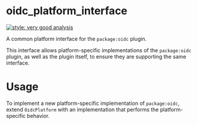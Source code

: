 # oidc_platform_interface

[![style: very good analysis][very_good_analysis_badge]][very_good_analysis_link]

A common platform interface for the `package:oidc` plugin.

This interface allows platform-specific implementations of the `package:oidc` plugin, as well as the plugin itself, to ensure they are supporting the same interface.

# Usage

To implement a new platform-specific implementation of `package:oidc`, extend `OidcPlatform` with an implementation that performs the platform-specific behavior.

[very_good_analysis_badge]: https://img.shields.io/badge/style-very_good_analysis-B22C89.svg
[very_good_analysis_link]: https://pub.dev/packages/very_good_analysis